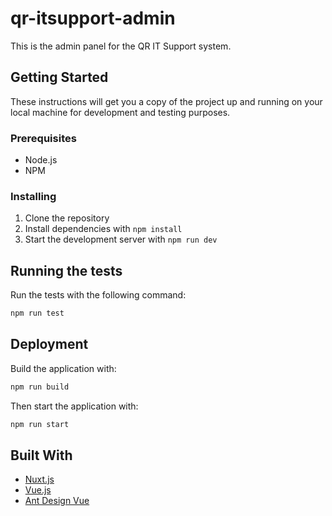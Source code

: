 # qr-itsupport-admin

This is the admin panel for the QR IT Support system.

## Getting Started

These instructions will get you a copy of the project up and running on your local machine for development and testing purposes.

### Prerequisites

- Node.js
- NPM

### Installing

1. Clone the repository
2. Install dependencies with `npm install`
3. Start the development server with `npm run dev`

## Running the tests

Run the tests with the following command:

```sh
npm run test
```

## Deployment

Build the application with:

```sh
npm run build
```

Then start the application with:

```sh
npm run start
```

## Built With

- [Nuxt.js](https://nuxtjs.org/)
- [Vue.js](https://vuejs.org/)
- [Ant Design Vue](https://antdv.com/)
